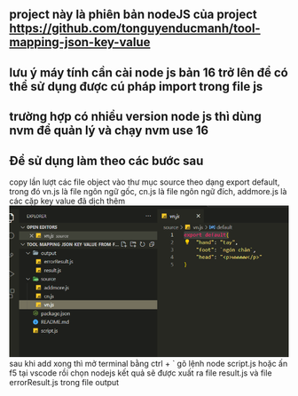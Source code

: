 ## project này là phiên bản nodeJS của project https://github.com/tonguyenducmanh/tool-mapping-json-key-value
## lưu ý máy tính cần cài node js bản 16 trở lên để có thể sử dụng được cú pháp import trong file js
## trường hợp có nhiều version node js thì dùng nvm để quản lý và chạy nvm use 16
## Để sử dụng làm theo các bước sau
copy lần lượt các file object vào thư mục source theo dạng export default, trong đó vn.js là file ngôn ngữ gốc, cn.js là file ngôn ngữ đích, addmore.js là các cặp key value đã dịch thêm
![Alt text](image.png)
sau khi add xong thì mở terminal bằng ctrl + ` gõ lệnh node script.js hoặc ấn f5 tại vscode rồi chọn nodejs
kết quả sẽ được xuất ra file result.js và file errorResult.js trong file output